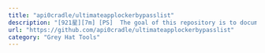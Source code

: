 ```yaml
---
title: "api0cradle/ultimateapplockerbypasslist"
description: "[921星][7m] [PS]  The goal of this repository is to document the most common techniques to bypass AppLocker."
url: "https://github.com/api0cradle/ultimateapplockerbypasslist"
category: "Grey Hat Tools"
---
```

